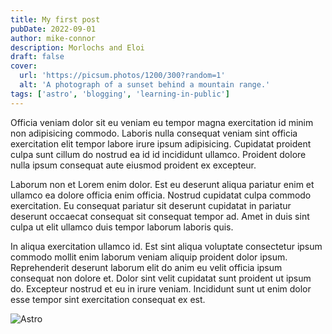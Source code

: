```yaml
---
title: My first post
pubDate: 2022-09-01
author: mike-connor
description: Morlochs and Eloi
draft: false
cover:
  url: 'https://picsum.photos/1200/300?random=1'
  alt: 'A photograph of a sunset behind a mountain range.'
tags: ['astro', 'blogging', 'learning-in-public']
---
```


Officia veniam dolor sit eu veniam eu tempor magna exercitation id minim non adipisicing commodo. Laboris nulla consequat veniam sint officia exercitation elit tempor labore irure ipsum adipisicing. Cupidatat proident culpa sunt cillum do nostrud ea id id incididunt ullamco. Proident dolore nulla ipsum consequat aute eiusmod proident ex excepteur.

Laborum non et Lorem enim dolor. Est eu deserunt aliqua pariatur enim et ullamco ea dolore officia enim officia. Nostrud cupidatat culpa commodo exercitation. Eu consequat pariatur sit deserunt cupidatat in pariatur deserunt occaecat consequat sit consequat tempor ad. Amet in duis sint culpa ut elit ullamco duis tempor laborum laboris quis.

In aliqua exercitation ullamco id. Est sint aliqua voluptate consectetur ipsum commodo mollit enim laborum veniam aliquip proident dolor ipsum. Reprehenderit deserunt laborum elit do anim eu velit officia ipsum consequat non dolore et. Dolor sint velit cupidatat sunt proident ut ipsum do. Excepteur nostrud et eu in irure veniam. Incididunt sunt ut enim dolor esse tempor sint exercitation consequat ex est.

![Astro](https://picsum.photos/800/300)

<!-- TODO - create mdx -->
